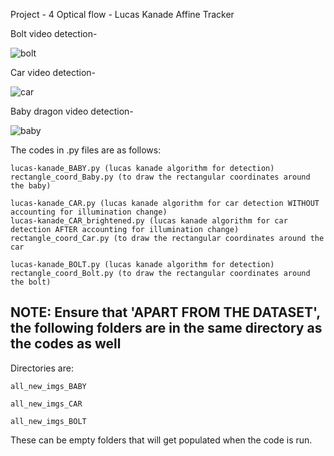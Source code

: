 Project - 4 Optical flow - Lucas Kanade Affine Tracker

Bolt video detection-

![bolt](https://user-images.githubusercontent.com/8612835/81494694-dece1500-9278-11ea-977c-e4eceeec865f.jpg)



Car video detection-


![car](https://user-images.githubusercontent.com/8612835/81494704-ea214080-9278-11ea-9051-0436c42ec856.jpg)



Baby dragon video detection-


![baby](https://user-images.githubusercontent.com/8612835/81494713-f60d0280-9278-11ea-83b6-0bf2a97f4333.jpg)


The codes in .py files are as follows:

    lucas-kanade_BABY.py (lucas kanade algorithm for detection)
    rectangle_coord_Baby.py (to draw the rectangular coordinates around the baby)

    lucas-kanade_CAR.py (lucas kanade algorithm for car detection WITHOUT accounting for illumination change)
    lucas-kanade_CAR_brightened.py (lucas kanade algorithm for car detection AFTER accounting for illumination change)
    rectangle_coord_Car.py (to draw the rectangular coordinates around the car

    lucas-kanade_BOLT.py (lucas kanade algorithm for detection)
    rectangle_coord_Bolt.py (to draw the rectangular coordinates around the bolt)

NOTE: Ensure that 'APART FROM THE DATASET', the following folders are in the same directory as the codes as well 
------
Directories are:

    all_new_imgs_BABY

    all_new_imgs_CAR

    all_new_imgs_BOLT

These can be empty folders that will get populated when the code is run.
